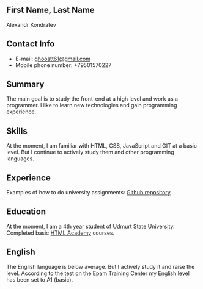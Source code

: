 ## First Name, Last Name
Alexandr Kondratev

## Contact Info
* E-mail: ghoostt61@gmail.com
* Mobile phone number: +79501570227

## Summary
The main goal is to study the front-end at a high level and work as a programmer.
I like to learn new technologies and gain programming experience.

## Skills
At the moment, I am familiar with HTML, CSS, JavaScript and GIT at a basic level.
But I continue to actively study them and other programming languages.

## Experience
Examples of how to do university assignments: [Github repository](https://github.com/Olexan7/study/branches)

## Education
At the moment, I am a 4th year student of Udmurt State University.
Completed basic [HTML Academy](https://htmlacademy.ru/profile/id1361979) courses.

## English
The English language is below average. But I actively study it and raise the level.
According to the test on the Epam Training Center my English level has been set to A1 (basic).